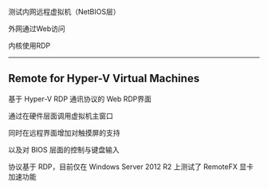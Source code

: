 测试内网远程虚拟机（NetBIOS层）

外网通过Web访问

内核使用RDP

------

## Remote for Hyper-V Virtual Machines

基于 Hyper-V RDP 通讯协议的 Web RDP界面

通过在硬件层面调用虚拟机主窗口

同时在远程界面增加对触摸屏的支持

以及对 BIOS 层面的控制与键盘输入

协议基于 RDP，目前仅在 Windows Server 2012 R2 上测试了 RemoteFX 显卡加速功能